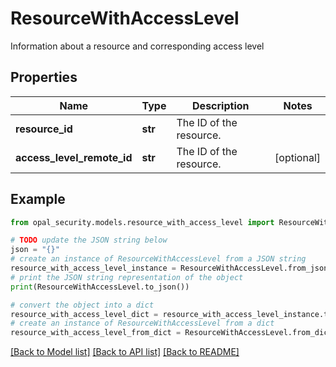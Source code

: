 # ResourceWithAccessLevel

Information about a resource and corresponding access level

## Properties

Name | Type | Description | Notes
------------ | ------------- | ------------- | -------------
**resource_id** | **str** | The ID of the resource. | 
**access_level_remote_id** | **str** | The ID of the resource. | [optional] 

## Example

```python
from opal_security.models.resource_with_access_level import ResourceWithAccessLevel

# TODO update the JSON string below
json = "{}"
# create an instance of ResourceWithAccessLevel from a JSON string
resource_with_access_level_instance = ResourceWithAccessLevel.from_json(json)
# print the JSON string representation of the object
print(ResourceWithAccessLevel.to_json())

# convert the object into a dict
resource_with_access_level_dict = resource_with_access_level_instance.to_dict()
# create an instance of ResourceWithAccessLevel from a dict
resource_with_access_level_from_dict = ResourceWithAccessLevel.from_dict(resource_with_access_level_dict)
```
[[Back to Model list]](../README.md#documentation-for-models) [[Back to API list]](../README.md#documentation-for-api-endpoints) [[Back to README]](../README.md)


